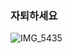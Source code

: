 ### 자퇴하세요
![IMG_5435](https://github.com/hagalniumed/hagalniumed/assets/68216388/dfcf7f16-aeb2-42a2-99ea-4cb84ae2e764)
<!--
**hagalniumed/hagalniumed** is a ✨ _special_ ✨ repository because its `README.md` (this file) appears on your GitHub profile.

Here are some ideas to get you started:

- 🔭 I’m currently working on ...
- 🌱 I’m currently learning ...
- 👯 I’m looking to collaborate on ...
- 🤔 I’m looking for help with ...
- 💬 Ask me about ...
- 📫 How to reach me: ...
- 😄 Pronouns: ...
- ⚡ Fun fact: ...
-->
